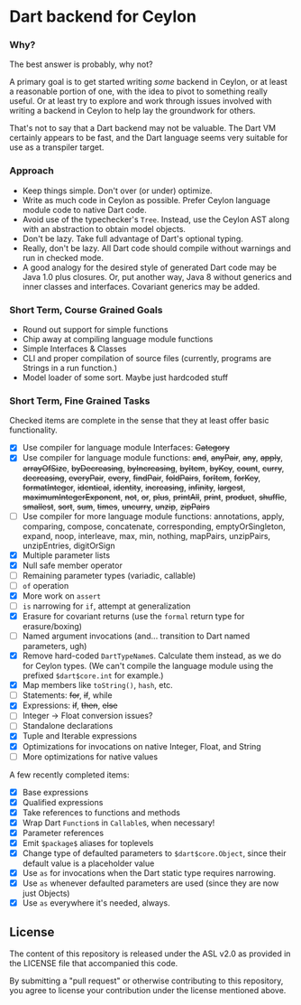 # Dart backend for Ceylon

### Why?

The best answer is probably, why not?

A primary goal is to get started writing *some* backend in Ceylon, or at least
a reasonable portion of one, with the idea to pivot to something really useful.
Or at least try to explore and work through issues involved with writing a
backend in Ceylon to help lay the groundwork for others.

That's not to say that a Dart backend may not be valuable. The Dart VM
certainly appears to be fast, and the Dart language seems very suitable for use
as a transpiler target.

### Approach

- Keep things simple. Don't over (or under) optimize.
- Write as much code in Ceylon as possible. Prefer Ceylon language module code
  to native Dart code.
- Avoid use of the typechecker's `Tree`. Instead, use the Ceylon AST along with
  an abstraction to obtain model objects.
- Don't be lazy. Take full advantage of Dart's optional typing.
- Really, don't be lazy. All Dart code should compile without warnings and run
  in checked mode.
- A good analogy for the desired style of generated Dart code may be Java 1.0
  plus closures. Or, put another way, Java 8 without generics and inner classes
  and interfaces. Covariant generics may be added.

### Short Term, Course Grained Goals

- Round out support for simple functions
- Chip away at compiling language module functions
- Simple Interfaces & Classes
- CLI and proper compilation of source files (currently, programs are Strings
  in a run function.)
- Model loader of some sort. Maybe just hardcoded stuff

### Short Term, Fine Grained Tasks

Checked items are complete in the sense that they at least offer basic
functionality.

- [x] Use compiler for language module Interfaces: ~~Category~~
- [x] Use compiler for language module functions: ~~and~~, ~~anyPair~~,
  ~~any~~, ~~apply~~, ~~arrayOfSize~~, ~~byDecreasing~~, ~~byIncreasing~~,
  ~~byItem~~, ~~byKey~~, ~~count~~, ~~curry~~, ~~decreasing~~, ~~everyPair~~,
  ~~every~~, ~~findPair~~, ~~foldPairs~~, ~~forItem~~, ~~forKey~~,
  ~~formatInteger~~, ~~identical~~, ~~identity~~, ~~increasing~~, ~~infinity~~,
  ~~largest~~, ~~maximumIntegerExponent~~, ~~not~~, ~~or~~, ~~plus~~,
  ~~printAll~~, ~~print~~, ~~product~~, ~~shuffle~~, ~~smallest~~, ~~sort~~,
  ~~sum~~, ~~times~~, ~~uncurry~~, ~~unzip~~, ~~zipPairs~~
- [ ] Use compiler for more language module functions: annotations, apply,
  comparing, compose, concatenate, corresponding, emptyOrSingleton, expand,
  noop, interleave, max, min, nothing, mapPairs, unzipPairs, unzipEntries,
  digitOrSign
- [x] Multiple parameter lists
- [x] Null safe member operator
- [ ] Remaining parameter types (variadic, callable)
- [ ] `of` operation
- [x] More work on `assert`
- [ ] `is` narrowing for `if`, attempt at generalization
- [x] Erasure for covariant returns (use the `formal` return type for erasure/boxing)
- [ ] Named argument invocations (and... transition to Dart named parameters, ugh)
- [x] Remove hard-coded `DartTypeName`s. Calculate them instead, as we do for
  Ceylon types. (We can't compile the language module using the prefixed
  `$dart$core.int` for example.)
- [x] Map members like `toString()`, `hash`, etc.
- [ ] Statements: ~~for~~, ~~if~~, while
- [x] Expressions: ~~if~~, ~~then~~, ~~else~~
- [ ] Integer -> Float conversion issues?
- [ ] Standalone declarations
- [x] Tuple and Iterable expressions
- [x] Optimizations for invocations on native Integer, Float, and String
- [ ] More optimizations for native values

A few recently completed items:

- [x] Base expressions
- [x] Qualified expressions
- [x] Take references to functions and methods
- [x] Wrap Dart `Function`s in `Callable`s, when necessary!
- [x] Parameter references
- [x] Emit `$package$` aliases for toplevels
- [x] Change type of defaulted parameters to `$dart$core.Object`, since their
  default value is a placeholder value
- [x] Use `as` for invocations when the Dart static type requires narrowing.
- [x] Use `as` whenever defaulted parameters are used (since they are now just Objects)
- [x] Use `as` everywhere it's needed, always.

## License

The content of this repository is released under the ASL v2.0 as provided in
the LICENSE file that accompanied this code.

By submitting a "pull request" or otherwise contributing to this repository,
you agree to license your contribution under the license mentioned above.
